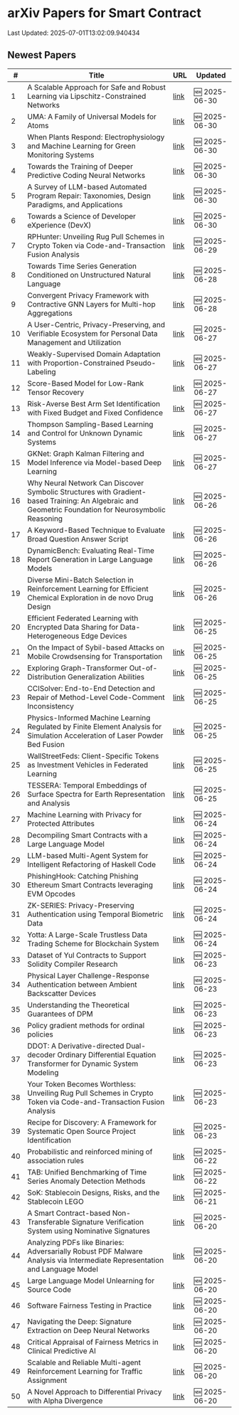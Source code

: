 # arXiv Papers for Smart Contract

Last Updated: 2025-07-01T13:02:09.940434

## Newest Papers

|\#|Title|URL|Updated|
|---|---|---|---|
|1|A Scalable Approach for Safe and Robust Learning via Lipschitz-Constrained Networks|[link](http://arxiv.org/abs/2506.23977v1)|🆕 2025-06-30|
|2|UMA: A Family of Universal Models for Atoms|[link](http://arxiv.org/abs/2506.23971v1)|🆕 2025-06-30|
|3|When Plants Respond: Electrophysiology and Machine Learning for Green Monitoring Systems|[link](http://arxiv.org/abs/2506.23872v1)|🆕 2025-06-30|
|4|Towards the Training of Deeper Predictive Coding Neural Networks|[link](http://arxiv.org/abs/2506.23800v1)|🆕 2025-06-30|
|5|A Survey of LLM-based Automated Program Repair: Taxonomies, Design Paradigms, and Applications|[link](http://arxiv.org/abs/2506.23749v1)|🆕 2025-06-30|
|6|Towards a Science of Developer eXperience (DevX)|[link](http://arxiv.org/abs/2506.23715v1)|🆕 2025-06-30|
|7|RPHunter: Unveiling Rug Pull Schemes in Crypto Token via Code-and-Transaction Fusion Analysis|[link](http://arxiv.org/abs/2506.18398v2)|🆕 2025-06-29|
|8|Towards Time Series Generation Conditioned on Unstructured Natural Language|[link](http://arxiv.org/abs/2506.22927v1)|🆕 2025-06-28|
|9|Convergent Privacy Framework with Contractive GNN Layers for Multi-hop Aggregations|[link](http://arxiv.org/abs/2506.22727v1)|🆕 2025-06-28|
|10|A User-Centric, Privacy-Preserving, and Verifiable Ecosystem for Personal Data Management and Utilization|[link](http://arxiv.org/abs/2506.22606v1)|🆕 2025-06-27|
|11|Weakly-Supervised Domain Adaptation with Proportion-Constrained Pseudo-Labeling|[link](http://arxiv.org/abs/2506.22301v1)|🆕 2025-06-27|
|12|Score-Based Model for Low-Rank Tensor Recovery|[link](http://arxiv.org/abs/2506.22295v1)|🆕 2025-06-27|
|13|Risk-Averse Best Arm Set Identification with Fixed Budget and Fixed Confidence|[link](http://arxiv.org/abs/2506.22253v1)|🆕 2025-06-27|
|14|Thompson Sampling-Based Learning and Control for Unknown Dynamic Systems|[link](http://arxiv.org/abs/2506.22186v1)|🆕 2025-06-27|
|15|GKNet: Graph Kalman Filtering and Model Inference via Model-based Deep Learning|[link](http://arxiv.org/abs/2506.22004v1)|🆕 2025-06-27|
|16|Why Neural Network Can Discover Symbolic Structures with Gradient-based Training: An Algebraic and Geometric Foundation for Neurosymbolic Reasoning|[link](http://arxiv.org/abs/2506.21797v1)|🆕 2025-06-26|
|17|A Keyword-Based Technique to Evaluate Broad Question Answer Script|[link](http://arxiv.org/abs/2506.21461v1)|🆕 2025-06-26|
|18|DynamicBench: Evaluating Real-Time Report Generation in Large Language Models|[link](http://arxiv.org/abs/2506.21343v1)|🆕 2025-06-26|
|19|Diverse Mini-Batch Selection in Reinforcement Learning for Efficient Chemical Exploration in de novo Drug Design|[link](http://arxiv.org/abs/2506.21158v1)|🆕 2025-06-26|
|20|Efficient Federated Learning with Encrypted Data Sharing for Data-Heterogeneous Edge Devices|[link](http://arxiv.org/abs/2506.20644v1)|🆕 2025-06-25|
|21|On the Impact of Sybil-based Attacks on Mobile Crowdsensing for Transportation|[link](http://arxiv.org/abs/2506.20585v1)|🆕 2025-06-25|
|22|Exploring Graph-Transformer Out-of-Distribution Generalization Abilities|[link](http://arxiv.org/abs/2506.20575v1)|🆕 2025-06-25|
|23|CCISolver: End-to-End Detection and Repair of Method-Level Code-Comment Inconsistency|[link](http://arxiv.org/abs/2506.20558v1)|🆕 2025-06-25|
|24|Physics-Informed Machine Learning Regulated by Finite Element Analysis for Simulation Acceleration of Laser Powder Bed Fusion|[link](http://arxiv.org/abs/2506.20537v1)|🆕 2025-06-25|
|25|WallStreetFeds: Client-Specific Tokens as Investment Vehicles in Federated Learning|[link](http://arxiv.org/abs/2506.20518v1)|🆕 2025-06-25|
|26|TESSERA: Temporal Embeddings of Surface Spectra for Earth Representation and Analysis|[link](http://arxiv.org/abs/2506.20380v1)|🆕 2025-06-25|
|27|Machine Learning with Privacy for Protected Attributes|[link](http://arxiv.org/abs/2506.19836v1)|🆕 2025-06-24|
|28|Decompiling Smart Contracts with a Large Language Model|[link](http://arxiv.org/abs/2506.19624v1)|🆕 2025-06-24|
|29|LLM-based Multi-Agent System for Intelligent Refactoring of Haskell Code|[link](http://arxiv.org/abs/2506.19481v1)|🆕 2025-06-24|
|30|PhishingHook: Catching Phishing Ethereum Smart Contracts leveraging EVM Opcodes|[link](http://arxiv.org/abs/2506.19480v1)|🆕 2025-06-24|
|31|ZK-SERIES: Privacy-Preserving Authentication using Temporal Biometric Data|[link](http://arxiv.org/abs/2506.19393v1)|🆕 2025-06-24|
|32|Yotta: A Large-Scale Trustless Data Trading Scheme for Blockchain System|[link](http://arxiv.org/abs/2506.19368v1)|🆕 2025-06-24|
|33|Dataset of Yul Contracts to Support Solidity Compiler Research|[link](http://arxiv.org/abs/2506.19153v1)|🆕 2025-06-23|
|34|Physical Layer Challenge-Response Authentication between Ambient Backscatter Devices|[link](http://arxiv.org/abs/2506.18767v1)|🆕 2025-06-23|
|35|Understanding the Theoretical Guarantees of DPM|[link](http://arxiv.org/abs/2506.18685v1)|🆕 2025-06-23|
|36|Policy gradient methods for ordinal policies|[link](http://arxiv.org/abs/2506.18614v1)|🆕 2025-06-23|
|37|DDOT: A Derivative-directed Dual-decoder Ordinary Differential Equation Transformer for Dynamic System Modeling|[link](http://arxiv.org/abs/2506.18522v1)|🆕 2025-06-23|
|38|Your Token Becomes Worthless: Unveiling Rug Pull Schemes in Crypto Token via Code-and-Transaction Fusion Analysis|[link](http://arxiv.org/abs/2506.18398v1)|🆕 2025-06-23|
|39|Recipe for Discovery: A Framework for Systematic Open Source Project Identification|[link](http://arxiv.org/abs/2506.18359v1)|🆕 2025-06-23|
|40|Probabilistic and reinforced mining of association rules|[link](http://arxiv.org/abs/2506.18155v1)|🆕 2025-06-22|
|41|TAB: Unified Benchmarking of Time Series Anomaly Detection Methods|[link](http://arxiv.org/abs/2506.18046v1)|🆕 2025-06-22|
|42|SoK: Stablecoin Designs, Risks, and the Stablecoin LEGO|[link](http://arxiv.org/abs/2506.17622v1)|🆕 2025-06-21|
|43|A Smart Contract-based Non-Transferable Signature Verification System using Nominative Signatures|[link](http://arxiv.org/abs/2506.17504v1)|🆕 2025-06-20|
|44|Analyzing PDFs like Binaries: Adversarially Robust PDF Malware Analysis via Intermediate Representation and Language Model|[link](http://arxiv.org/abs/2506.17162v1)|🆕 2025-06-20|
|45|Large Language Model Unlearning for Source Code|[link](http://arxiv.org/abs/2506.17125v1)|🆕 2025-06-20|
|46|Software Fairness Testing in Practice|[link](http://arxiv.org/abs/2506.17095v1)|🆕 2025-06-20|
|47|Navigating the Deep: Signature Extraction on Deep Neural Networks|[link](http://arxiv.org/abs/2506.17047v1)|🆕 2025-06-20|
|48|Critical Appraisal of Fairness Metrics in Clinical Predictive AI|[link](http://arxiv.org/abs/2506.17035v1)|🆕 2025-06-20|
|49|Scalable and Reliable Multi-agent Reinforcement Learning for Traffic Assignment|[link](http://arxiv.org/abs/2506.17029v1)|🆕 2025-06-20|
|50|A Novel Approach to Differential Privacy with Alpha Divergence|[link](http://arxiv.org/abs/2506.17012v1)|🆕 2025-06-20|
